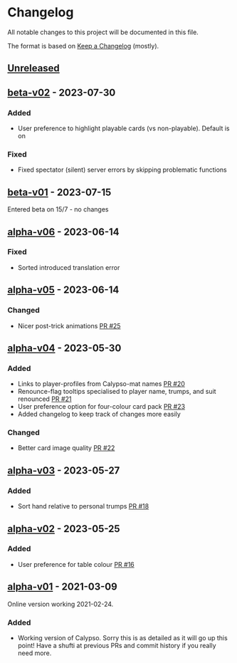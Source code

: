 # Changelog

All notable changes to this project will be documented in this file.

The format is based on [Keep a Changelog](https://keepachangelog.com/en/1.0.0/) (mostly).

## [Unreleased]

## [beta-v02] - 2023-07-30

### Added

- User preference to highlight playable cards (vs non-playable). Default is on

### Fixed

- Fixed spectator (silent) server errors by skipping problematic functions

## [beta-v01] - 2023-07-15

Entered beta on 15/7 - no changes

## [alpha-v06] - 2023-06-14

### Fixed

- Sorted introduced translation error

## [alpha-v05] - 2023-06-14

### Changed

- Nicer post-trick animations [PR #25](https://github.com/ADBond/bga-calypso/pull/25)

## [alpha-v04] - 2023-05-30

### Added

- Links to player-profiles from Calypso-mat names [PR #20](https://github.com/ADBond/bga-calypso/pull/20)
- Renounce-flag tooltips specialised to player name, trumps, and suit renounced [PR #21](https://github.com/ADBond/bga-calypso/pull/21)
- User preference option for four-colour card pack [PR #23](https://github.com/ADBond/bga-calypso/pull/23)
- Added changelog to keep track of changes more easily

### Changed

- Better card image quality [PR #22](https://github.com/ADBond/bga-calypso/pull/22)

## [alpha-v03] - 2023-05-27

### Added

- Sort hand relative to personal trumps [PR #18](https://github.com/ADBond/bga-calypso/pull/18)

## [alpha-v02] - 2023-05-25

### Added

 - User preference for table colour [PR #16](https://github.com/ADBond/bga-calypso/pull/16)

## [alpha-v01] - 2021-03-09

Online version working 2021-02-24.

### Added

- Working version of Calypso. Sorry this is as detailed as it will go up this point! Have a shufti at previous PRs and commit history if you really need more.

[unreleased]: https://github.com/ADBond/bga-calypso/compare/beta-v02...HEAD
[beta-v02]: https://github.com/ADBond/bga-calypso/compare/beta-v01...beta-v02
[beta-v01]: https://github.com/ADBond/bga-calypso/compare/alpha-v06...beta-v01
[alpha-v06]: https://github.com/ADBond/bga-calypso/compare/alpha-v05...alpha-v06
[alpha-v05]: https://github.com/ADBond/bga-calypso/compare/alpha-v04...alpha-v05
[alpha-v04]: https://github.com/ADBond/bga-calypso/compare/alpha-v03...alpha-v04
[alpha-v03]: https://github.com/ADBond/bga-calypso/compare/alpha-v02...alpha-v03
[alpha-v02]: https://github.com/ADBond/bga-calypso/compare/alpha-v01...alpha-v02
[alpha-v01]: https://github.com/ADBond/bga-calypso/releases/tag/alpha-v01
